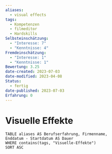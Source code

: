 ```yaml
---
aliases:
  - visual effects
tags:
  - Kompetenzen
  - filmeditor
  - Hardskills
Selbsteinschätzung:
  - "Interesse: 7"
  - "Kenntnisse: 4"
Fremdeinschätzung:
  - "Interesse: 1"
  - "Kenntnisse: 1"
Bewertung: 3.25
date-created: 2023-07-03
date-modified: 2023-04-08
Status:
  - fertig
date-published: 2023-07-03
Erfahrung: 0
---
```

# Visuelle Effekte

```dataview
TABLE aliases AS Berufserfahrung, Firmenname,
Enddatum - Startdatum AS Dauer
WHERE contains(tags, "Visuelle-Effekte")
SORT ASC
```